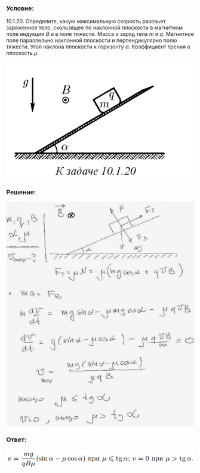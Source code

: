 ###  Условие: 

$10.1.20.$ Определите, какую максимальную скорость разовьет заряженное тело, скользящее по наклонной плоскости в магнитном поле индукции $B$ и в поле тяжести. Масса и заряд тела $m$ и $q$. Магнитное поле параллельно наклонной плоскости и перпендикулярно полю тяжести. Угол наклона плоскости к горизонту $\alpha$. Коэффициент трения о плоскость $\mu$. 

![|519x323, 67%](../../img/10.1.20/statement.png) 

###  Решение: 

![|538x640, 67%](../../img/10.1.20/01.JPG) 

###  Ответ: 

![|730x69, 67%](../../img/10.1.20/ans.png) 
